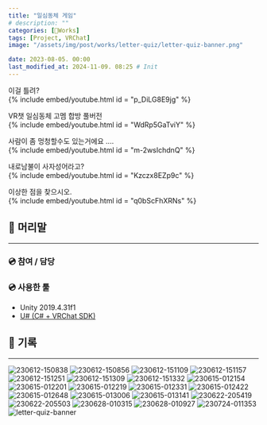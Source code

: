 ```yaml
---
title: "일심동체 게임"
# description: ""
categories: [🍇Works]
tags: [Project, VRChat]
image: "/assets/img/post/works/letter-quiz/letter-quiz-banner.png"

date: 2023-08-05. 00:00
last_modified_at: 2024-11-09. 08:25 # Init
---
```


이걸 틀려?  
{% include embed/youtube.html id = "p_DiLG8E9jg" %}

VR챗 일심동체 고멤 합방 풀버전  
{% include embed/youtube.html id = "WdRp5GaTviY" %}

사람이 좀 멍청할수도 있는거에요 ....  
{% include embed/youtube.html id = "m-2wsIchdnQ" %}

내로남불이 사자성어라고?  
{% include embed/youtube.html id = "Kzczx8EZp9c" %}

이상한 점을 찾으시오.  
{% include embed/youtube.html id = "q0bScFhXRNs" %}

## 📀 머리말

---

### 💿 참여 / 담당

### 💿 사용한 툴

- Unity 2019.4.31f1
- [U# (C# + VRChat SDK)](https://udonsharp.docs.vrchat.com/)

## 📀 기록

---
![230612-150838](/assets/img/post/works/letter-quiz/230612-150838.png)
![230612-150856](/assets/img/post/works/letter-quiz/230612-150856.png)
![230612-151109](/assets/img/post/works/letter-quiz/230612-151109.png)
![230612-151157](/assets/img/post/works/letter-quiz/230612-151157.png)
![230612-151251](/assets/img/post/works/letter-quiz/230612-151251.png)
![230612-151309](/assets/img/post/works/letter-quiz/230612-151309.png)
![230612-151332](/assets/img/post/works/letter-quiz/230612-151332.png)
![230615-012154](/assets/img/post/works/letter-quiz/230615-012154.png)
![230615-012201](/assets/img/post/works/letter-quiz/230615-012201.png)
![230615-012219](/assets/img/post/works/letter-quiz/230615-012219.png)
![230615-012331](/assets/img/post/works/letter-quiz/230615-012331.png)
![230615-012422](/assets/img/post/works/letter-quiz/230615-012422.png)
![230615-012648](/assets/img/post/works/letter-quiz/230615-012648.png)
![230615-013006](/assets/img/post/works/letter-quiz/230615-013006.png)
![230615-013141](/assets/img/post/works/letter-quiz/230615-013141.png)
![230622-205419](/assets/img/post/works/letter-quiz/230622-205419.png)
![230622-205503](/assets/img/post/works/letter-quiz/230622-205503.png)
![230628-010315](/assets/img/post/works/letter-quiz/230628-010315.png)
![230628-010927](/assets/img/post/works/letter-quiz/230628-010927.png)
![230724-011353](/assets/img/post/works/letter-quiz/230724-011353.png)
![letter-quiz-banner](/assets/img/post/works/letter-quiz/letter-quiz-banner.png)
